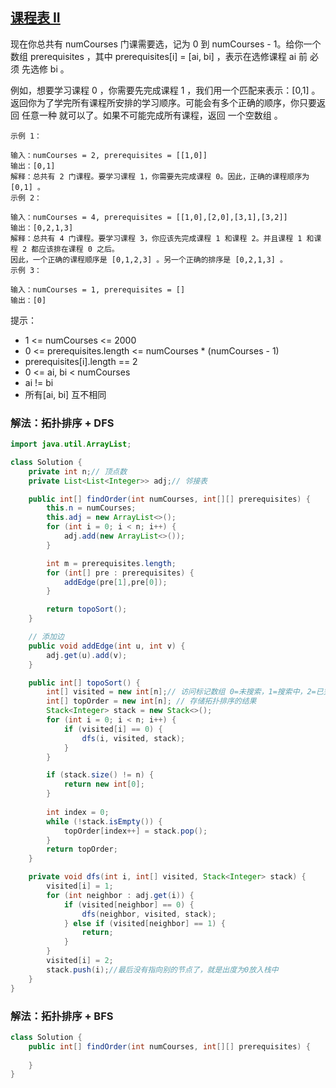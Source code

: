 ## [课程表 II](https://leetcode.cn/problems/course-schedule-ii/description/)

现在你总共有 numCourses 门课需要选，记为 0 到 numCourses - 1。给你一个数组 prerequisites ，其中 prerequisites[i] = [ai, bi] ，表示在选修课程 ai 前 必须 先选修 bi 。

例如，想要学习课程 0 ，你需要先完成课程 1 ，我们用一个匹配来表示：[0,1] 。
返回你为了学完所有课程所安排的学习顺序。可能会有多个正确的顺序，你只要返回 任意一种 就可以了。如果不可能完成所有课程，返回 一个空数组 。


````
示例 1：

输入：numCourses = 2, prerequisites = [[1,0]]
输出：[0,1]
解释：总共有 2 门课程。要学习课程 1，你需要先完成课程 0。因此，正确的课程顺序为 [0,1] 。
示例 2：

输入：numCourses = 4, prerequisites = [[1,0],[2,0],[3,1],[3,2]]
输出：[0,2,1,3]
解释：总共有 4 门课程。要学习课程 3，你应该先完成课程 1 和课程 2。并且课程 1 和课程 2 都应该排在课程 0 之后。
因此，一个正确的课程顺序是 [0,1,2,3] 。另一个正确的排序是 [0,2,1,3] 。
示例 3：

输入：numCourses = 1, prerequisites = []
输出：[0]
````

提示：
- 1 <= numCourses <= 2000
- 0 <= prerequisites.length <= numCourses * (numCourses - 1)
- prerequisites[i].length == 2
- 0 <= ai, bi < numCourses
- ai != bi
- 所有[ai, bi] 互不相同

### 解法：拓扑排序 + DFS

````java
import java.util.ArrayList;

class Solution {
    private int n;// 顶点数
    private List<List<Integer>> adj;// 邻接表

    public int[] findOrder(int numCourses, int[][] prerequisites) {
        this.n = numCourses;
        this.adj = new ArrayList<>();
        for (int i = 0; i < n; i++) {
            adj.add(new ArrayList<>());
        }

        int m = prerequisites.length;
        for (int[] pre : prerequisites) {
            addEdge(pre[1],pre[0]);
        }

        return topoSort();
    }

    // 添加边
    public void addEdge(int u, int v) {
        adj.get(u).add(v);
    }

    public int[] topoSort() {
        int[] visited = new int[n];// 访问标记数组 0=未搜索，1=搜索中，2=已完成
        int[] topOrder = new int[n]; // 存储拓扑排序的结果
        Stack<Integer> stack = new Stack<>();
        for (int i = 0; i < n; i++) {
            if (visited[i] == 0) {
                dfs(i, visited, stack);
            }
        }

        if (stack.size() != n) {
            return new int[0];
        }
        
        int index = 0;
        while (!stack.isEmpty()) {
            topOrder[index++] = stack.pop();
        }
        return topOrder;
    }

    private void dfs(int i, int[] visited, Stack<Integer> stack) {
        visited[i] = 1;
        for (int neighbor : adj.get(i)) {
            if (visited[neighbor] == 0) {
                dfs(neighbor, visited, stack);
            } else if (visited[neighbor] == 1) {
                return;
            }
        }
        visited[i] = 2;
        stack.push(i);//最后没有指向别的节点了，就是出度为0放入栈中
    }
}
````

### 解法：拓扑排序 + BFS

````java
class Solution {
    public int[] findOrder(int numCourses, int[][] prerequisites) {
        
    }
}
````